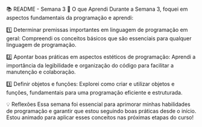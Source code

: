 📚 README - Semana 3
📝 O que Aprendi
Durante a Semana 3, foquei em aspectos fundamentais da programação e aprendi:

1️⃣ Determinar premissas importantes em linguagem de programação em geral: Compreendi os conceitos básicos que são essenciais para qualquer linguagem de programação.

2️⃣ Apontar boas práticas em aspectos estéticos de programação: Aprendi a importância da legibilidade e organização do código para facilitar a manutenção e colaboração.

3️⃣ Definir objetos e funções: Explorei como criar e utilizar objetos e funções, fundamentais para uma programação eficiente e estruturada.

💡 Reflexões
Essa semana foi essencial para aprimorar minhas habilidades de programação e garantir que estou seguindo boas práticas desde o início. Estou animado para aplicar esses conceitos nas próximas etapas do curso!